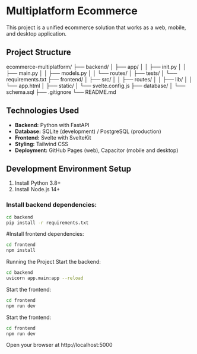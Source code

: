 # Multiplatform Ecommerce

This project is a unified ecommerce solution that works as a web, mobile, and desktop application.

## Project Structure

ecommerce-multiplatform/
├── backend/
│ ├── app/
│ │ ├── init.py
│ │ ├── main.py
│ │ ├── models.py
│ │ └── routes/
│ ├── tests/
│ └── requirements.txt
├── frontend/
│ ├── src/
│ │ ├── routes/
│ │ ├── lib/
│ │ └── app.html
│ ├── static/
│ └── svelte.config.js
├── database/
│ └── schema.sql
├── .gitignore
└── README.md



## Technologies Used

- **Backend:** Python with FastAPI
- **Database:** SQLite (development) / PostgreSQL (production)
- **Frontend:** Svelte with SvelteKit
- **Styling:** Tailwind CSS
- **Deployment:** GitHub Pages (web), Capacitor (mobile and desktop)

## Development Environment Setup

1. Install Python 3.8+
2. Install Node.js 14+

### Install backend dependencies:

```sh
cd backend
pip install -r requirements.txt
```

#Install frontend dependencies:

```sh
cd frontend
npm install
```

Running the Project
Start the backend:

```sh
cd backend
uvicorn app.main:app --reload
```

Start the frontend:

```sh
cd frontend
npm run dev
```

Start the frontend:

```sh
cd frontend
npm run dev
```
Open your browser at http://localhost:5000


